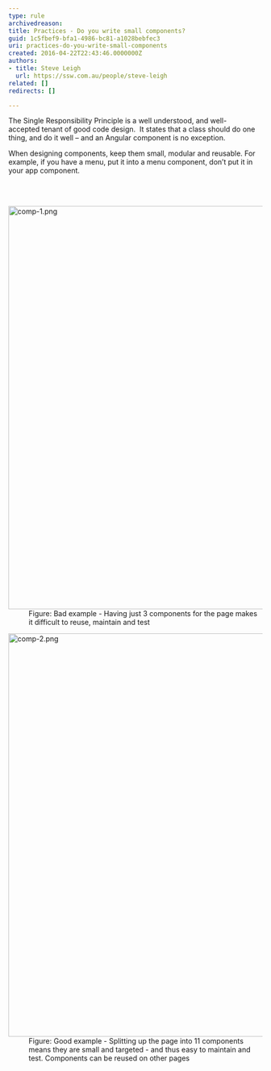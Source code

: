 ```yaml
---
type: rule
archivedreason: 
title: Practices - Do you write small components?
guid: 1c5fbef9-bfa1-4986-bc81-a1028bebfec3
uri: practices-do-you-write-small-components
created: 2016-04-22T22:43:46.0000000Z
authors:
- title: Steve Leigh
  url: https://ssw.com.au/people/steve-leigh
related: []
redirects: []

---
```



<p class="p1">The Single Responsibility Principle is a well understood, and&#160;well-accepted&#160;tenant of good code design.&#160; It states that a class should do one thing, and do it well – and an Angular&#160;component is no exception.</p><p class="p1">When designing components, keep them small, modular and reusable. For example, if you have a menu, put it into a menu component, don’t put it in your app component.<br></p>
<br><excerpt class='endintro'></excerpt><br>
<dl class="badImage"><dt><img src="/PublishingImages/comp-1.png" alt="comp-1.png" style="width&#58;800px;" /></dt><dd>Figure&#58; Bad example - Having just 3 components for the page makes it difficult to reuse, maintain and test​<br></dd></dl><dl class="goodImage"><dt><img src="/PublishingImages/comp-2.png" alt="comp-2.png" style="width&#58;800px;" /></dt><dd>Figure&#58; Good example - Splitting up the page into 11 components means they are small and targeted - and thus easy to maintain and test. Components can be reused on other pages</dd></dl>​


